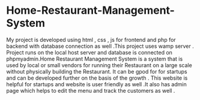 # Home-Restaurant-Management-System
My project is developed using html , css , js for frontend and php for backend with database connection as well .This project uses wamp server . Project runs on the local host server and database is connected on phpmyadmin.Home Restaurant Management System is a system that is used by local or small vendors for running their Restaurant on a large scale without physically building the Restaurant. It can be gpod for for startups and can be developed further on the basis of the growth . This website is helpful for startups and website is user friendly as well .It also has admin page which helps to edit the menu and track the customers as well .
